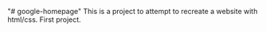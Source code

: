 "# google-homepage" 
This is a project to attempt to recreate a website with html/css.
First project.